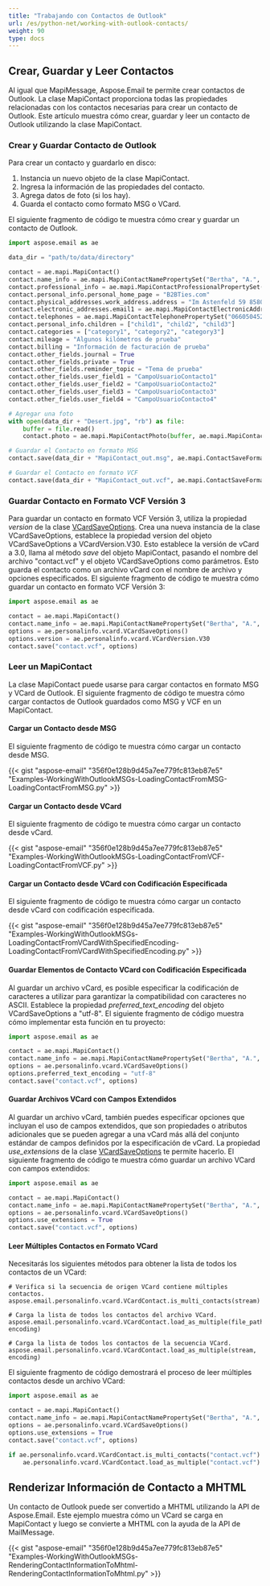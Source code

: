 ```yaml
---
title: "Trabajando con Contactos de Outlook"
url: /es/python-net/working-with-outlook-contacts/
weight: 90
type: docs
---
```


## **Crear, Guardar y Leer Contactos**
Al igual que MapiMessage, Aspose.Email te permite crear contactos de Outlook. La clase MapiContact proporciona todas las propiedades relacionadas con los contactos necesarias para crear un contacto de Outlook. Este artículo muestra cómo crear, guardar y leer un contacto de Outlook utilizando la clase MapiContact.
### **Crear y Guardar Contacto de Outlook**
Para crear un contacto y guardarlo en disco:

1. Instancia un nuevo objeto de la clase MapiContact.
1. Ingresa la información de las propiedades del contacto.
1. Agrega datos de foto (si los hay).
1. Guarda el contacto como formato MSG o VCard.

El siguiente fragmento de código te muestra cómo crear y guardar un contacto de Outlook.

```py
import aspose.email as ae

data_dir = "path/to/data/directory"

contact = ae.mapi.MapiContact()
contact.name_info = ae.mapi.MapiContactNamePropertySet("Bertha", "A.", "Buell")
contact.professional_info = ae.mapi.MapiContactProfessionalPropertySet("Awthentikz", "Asistente de trabajo social")
contact.personal_info.personal_home_page = "B2BTies.com"
contact.physical_addresses.work_address.address = "Im Astenfeld 59 8580 EDELSCHROTT"
contact.electronic_addresses.email1 = ae.mapi.MapiContactElectronicAddress("Experwas", "SMTP", "BerthaABuell@armyspy.com")
contact.telephones = ae.mapi.MapiContactTelephonePropertySet("06605045265")
contact.personal_info.children = ["child1", "child2", "child3"]
contact.categories = ["category1", "category2", "category3"]
contact.mileage = "Algunos kilómetros de prueba"
contact.billing = "Información de facturación de prueba"
contact.other_fields.journal = True
contact.other_fields.private = True
contact.other_fields.reminder_topic = "Tema de prueba"
contact.other_fields.user_field1 = "CampoUsuarioContacto1"
contact.other_fields.user_field2 = "CampoUsuarioContacto2"
contact.other_fields.user_field3 = "CampoUsuarioContacto3"
contact.other_fields.user_field4 = "CampoUsuarioContacto4"

# Agregar una foto
with open(data_dir + "Desert.jpg", "rb") as file:
    buffer = file.read()
    contact.photo = ae.mapi.MapiContactPhoto(buffer, ae.mapi.MapiContactPhotoImageFormat.Jpeg)

# Guardar el Contacto en formato MSG
contact.save(data_dir + "MapiContact_out.msg", ae.mapi.ContactSaveFormat.MSG)

# Guardar el Contacto en formato VCF
contact.save(data_dir + "MapiContact_out.vcf", ae.mapi.ContactSaveFormat.V_CARD)
```

### **Guardar Contacto en Formato VCF Versión 3**

Para guardar un contacto en formato VCF Versión 3, utiliza la propiedad *version* de la clase [VCardSaveOptions](https://reference.aspose.com/email/python-net/aspose.email.personalinfo.vcard/vcardsaveoptions/#vcardsaveoptions-class). Crea una nueva instancia de la clase VCardSaveOptions, establece la propiedad version del objeto VCardSaveOptions a VCardVersion.V30. Esto establece la versión de vCard a 3.0, llama al método *save* del objeto MapiContact, pasando el nombre del archivo "contact.vcf" y el objeto VCardSaveOptions como parámetros. Esto guarda el contacto como un archivo vCard con el nombre de archivo y opciones especificados. El siguiente fragmento de código te muestra cómo guardar un contacto en formato VCF Versión 3:

```python
import aspose.email as ae

contact = ae.mapi.MapiContact()
contact.name_info = ae.mapi.MapiContactNamePropertySet("Bertha", "A.", "Buell")
options = ae.personalinfo.vcard.VCardSaveOptions()
options.version = ae.personalinfo.vcard.VCardVersion.V30
contact.save("contact.vcf", options)
```

### **Leer un MapiContact**
La clase MapiContact puede usarse para cargar contactos en formato MSG y VCard de Outlook. El siguiente fragmento de código te muestra cómo cargar contactos de Outlook guardados como MSG y VCF en un MapiContact.
#### **Cargar un Contacto desde MSG**
El siguiente fragmento de código te muestra cómo cargar un contacto desde MSG.

{{< gist "aspose-email" "356f0e128b9d45a7ee779fc813eb87e5" "Examples-WorkingWithOutlookMSGs-LoadingContactFromMSG-LoadingContactFromMSG.py" >}}
#### **Cargar un Contacto desde VCard**
El siguiente fragmento de código te muestra cómo cargar un contacto desde vCard.

{{< gist "aspose-email" "356f0e128b9d45a7ee779fc813eb87e5" "Examples-WorkingWithOutlookMSGs-LoadingContactFromVCF-LoadingContactFromVCF.py" >}}
#### **Cargar un Contacto desde VCard con Codificación Especificada**
El siguiente fragmento de código te muestra cómo cargar un contacto desde vCard con codificación especificada.

{{< gist "aspose-email" "356f0e128b9d45a7ee779fc813eb87e5" "Examples-WorkingWithOutlookMSGs-LoadingContactFromVCardWithSpecifiedEncoding-LoadingContactFromVCardWithSpecifiedEncoding.py" >}}

#### **Guardar Elementos de Contacto VCard con Codificación Especificada**

Al guardar un archivo vCard, es posible especificar la codificación de caracteres a utilizar para garantizar la compatibilidad con caracteres no ASCII. Establece la propiedad *preferred_text_encoding* del objeto VCardSaveOptions a "utf-8". El siguiente fragmento de código muestra cómo implementar esta función en tu proyecto:

```python
import aspose.email as ae

contact = ae.mapi.MapiContact()
contact.name_info = ae.mapi.MapiContactNamePropertySet("Bertha", "A.", "Buell")
options = ae.personalinfo.vcard.VCardSaveOptions()
options.preferred_text_encoding = "utf-8"
contact.save("contact.vcf", options)
```

#### **Guardar Archivos VCard con Campos Extendidos**

Al guardar un archivo vCard, también puedes especificar opciones que incluyan el uso de campos extendidos, que son propiedades o atributos adicionales que se pueden agregar a una vCard más allá del conjunto estándar de campos definidos por la especificación de vCard. La propiedad *use_extensions* de la clase [VCardSaveOptions](https://reference.aspose.com/email/python-net/aspose.email.personalinfo.vcard/vcardsaveoptions/#vcardsaveoptions-class) te permite hacerlo. El siguiente fragmento de código te muestra cómo guardar un archivo VCard con campos extendidos:

```python
import aspose.email as ae

contact = ae.mapi.MapiContact()
contact.name_info = ae.mapi.MapiContactNamePropertySet("Bertha", "A.", "Buell")
options = ae.personalinfo.vcard.VCardSaveOptions()
options.use_extensions = True
contact.save("contact.vcf", options)
```
#### **Leer Múltiples Contactos en Formato VCard**

Necesitarás los siguientes métodos para obtener la lista de todos los contactos de un VCard:

```
# Verifica si la secuencia de origen VCard contiene múltiples contactos.
aspose.email.personalinfo.vcard.VCardContact.is_multi_contacts(stream)

# Carga la lista de todos los contactos del archivo VCard.
aspose.email.personalinfo.vcard.VCardContact.load_as_multiple(file_path, encoding)

# Carga la lista de todos los contactos de la secuencia VCard.
aspose.email.personalinfo.vcard.VCardContact.load_as_multiple(stream, encoding)
```
El siguiente fragmento de código demostrará el proceso de leer múltiples contactos desde un archivo VCard:

```python
import aspose.email as ae

contact = ae.mapi.MapiContact()
contact.name_info = ae.mapi.MapiContactNamePropertySet("Bertha", "A.", "Buell")
options = ae.personalinfo.vcard.VCardSaveOptions()
options.use_extensions = True
contact.save("contact.vcf", options)

if ae.personalinfo.vcard.VCardContact.is_multi_contacts("contact.vcf"):
    ae.personalinfo.vcard.VCardContact.load_as_multiple("contact.vcf")
```

## **Renderizar Información de Contacto a MHTML**
Un contacto de Outlook puede ser convertido a MHTML utilizando la API de Aspose.Email. Este ejemplo muestra cómo un VCard se carga en MapiContact y luego se convierte a MHTML con la ayuda de la API de MailMessage.

{{< gist "aspose-email" "356f0e128b9d45a7ee779fc813eb87e5" "Examples-WorkingWithOutlookMSGs-RenderingContactInformationToMhtml-RenderingContactInformationToMhtml.py" >}}